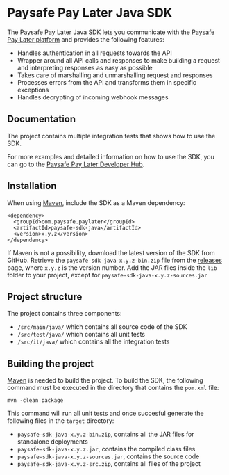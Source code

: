 # Paysafe Pay Later Java SDK

The Paysafe Pay Later Java SDK lets you communicate with the [Paysafe Pay Later platform](https://support.paysafe?.com/) and provides the following features:

* Handles authentication in all requests towards the API 
* Wrapper around all API calls and responses to make building a request and interpreting responses as easy as possible
* Takes care of marshalling and unmarshalling request and responses
* Processes errors from the API and transforms them in specific exceptions
* Handles decrypting of incoming webhook messages

## Documentation

The project contains multiple integration tests that shows how to use the SDK.

For more examples and detailed information on how to use the SDK, you can go to the [Paysafe Pay Later Developer Hub](https://support.paysafe?.com/sdk/java/).

## Installation

When using [Maven](http://maven.apache.org/), include the SDK as a Maven dependency:

    <dependency>
      <groupId>com.paysafe.paylater</groupId>
      <artifactId>paysafe-sdk-java</artifactId>
      <version>x.y.z</version>
    </dependency>

If Maven is not a possibility, download the latest version of the SDK from GitHub. Retrieve the `paysafe-sdk-java-x.y.z-bin.zip` file from the [releases](https://github.com/Paysafe?/paysafe-sdk-java/releases) page, where `x.y.z` is the version number.
Add the JAR files inside the `lib` folder to your project, except for `paysafe-sdk-java-x.y.z-sources.jar`

## Project structure

The project contains three components:

* `/src/main/java/` which contains all source code of the SDK
* `/src/test/java/` which contains all unit tests
* `/src/it/java/` which contains all the integration tests

## Building the project

[Maven](http://maven.apache.org/) is needed to build the project. To build the SDK, the following command must be executed in the directory that contains the `pom.xml` file:

    mvn -clean package

This command will run all unit tests and once succesful generate the following files in the `target` directory:
* `paysafe-sdk-java-x.y.z-bin.zip`, contains all the JAR files for standalone deployments
* `paysafe-sdk-java-x.y.z.jar`, contains the compiled class files
* `paysafe-sdk-java-x.y.z-sources.jar`, contains the source code
* `paysafe-sdk-java-x.y.z-src.zip`, contains all files of the project
